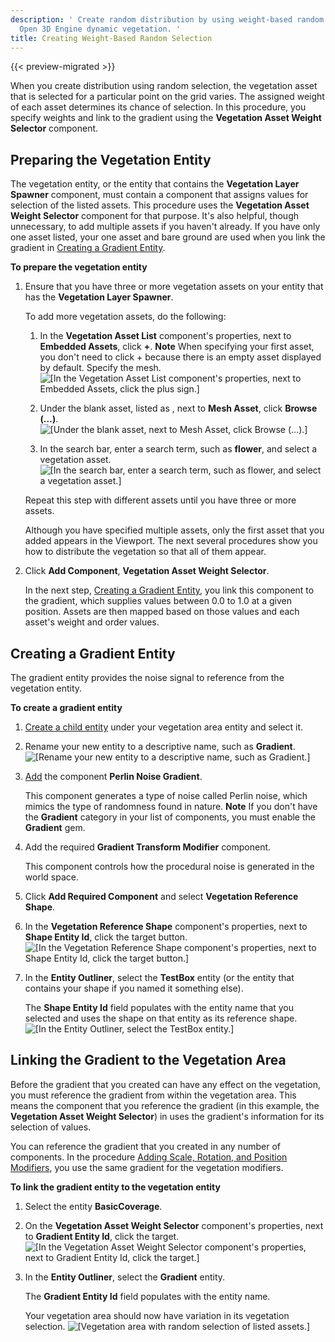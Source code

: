 ```yaml
---
description: ' Create random distribution by using weight-based random selection in
  Open 3D Engine dynamic vegetation. '
title: Creating Weight-Based Random Selection
---
```


{{< preview-migrated >}}

When you create distribution using random selection, the vegetation asset that is selected for a particular point on the grid varies. The assigned weight of each asset determines its chance of selection. In this procedure, you specify weights and link to the gradient using the **Vegetation Asset Weight Selector** component.

## Preparing the Vegetation Entity 

The vegetation entity, or the entity that contains the **Vegetation Layer Spawner** component, must contain a component that assigns values for selection of the listed assets. This procedure uses the **Vegetation Asset Weight Selector** component for that purpose. It's also helpful, though unnecessary, to add multiple assets if you haven't already. If you have only one asset listed, your one asset and bare ground are used when you link the gradient in [Creating a Gradient Entity](#create-gradient-entity).

**To prepare the vegetation entity**

1. Ensure that you have three or more vegetation assets on your entity that has the **Vegetation Layer Spawner**.

   To add more vegetation assets, do the following:

   1. In the **Vegetation Asset List** component's properties, next to **Embedded Assets**, click **+**.
**Note**
When specifying your first asset, you don't need to click + because there is an empty asset displayed by default. Specify the mesh.
![\[In the Vegetation Asset List component's properties, next to Embedded Assets, click the plus sign.\]](/images/user-guide/vegetation/dynamic/dynamic-vegetation-procedures-gradient-random-selection-browse.png)

   1. Under the blank asset, listed as **<asset name>**, next to **Mesh Asset**, click **Browse (…)**.
![\[Under the blank asset, next to Mesh Asset, click Browse (…).\]](/images/user-guide/vegetation/dynamic/dynamic-vegetation-procedures-gradient-random-selection-add-asset.png)

   1. In the search bar, enter a search term, such as **flower**, and select a vegetation asset.
![\[In the search bar, enter a search term, such as flower, and select a vegetation asset.\]](/images/user-guide/vegetation/dynamic/dynamic-vegetation-procedures-gradient-random-selection-select-flower.png)

   Repeat this step with different assets until you have three or more assets.

   Although you have specified multiple assets, only the first asset that you added appears in the Viewport. The next several procedures show you how to distribute the vegetation so that all of them appear.

1. Click **Add Component**, **Vegetation Asset Weight Selector**.

   In the next step, [Creating a Gradient Entity](#create-gradient-entity), you link this component to the gradient, which supplies values between 0.0 to 1.0 at a given position. Assets are then mapped based on those values and each asset's weight and order values.

## Creating a Gradient Entity 

The gradient entity provides the noise signal to reference from the vegetation entity.

**To create a gradient entity**

1. [Create a child entity](/docs/userguide/creating-entity.md) under your vegetation area entity and select it.

1. Rename your new entity to a descriptive name, such as **Gradient**.
![\[Rename your new entity to a descriptive name, such as Gradient.\]](/images/user-guide/vegetation/dynamic/dynamic-vegetation-procedures-gradient-random-selection-rename-entity.png)

1. [Add](/docs/userguide/components/working-adding.md) the component **Perlin Noise Gradient**.

   This component generates a type of noise called Perlin noise, which mimics the type of randomness found in nature.
**Note**
If you don't have the **Gradient** category in your list of components, you must enable the **Gradient** gem.

1. Add the required **Gradient Transform Modifier** component.

   This component controls how the procedural noise is generated in the world space.

1. Click **Add Required Component** and select **Vegetation Reference Shape**.

1. In the **Vegetation Reference Shape** component's properties, next to **Shape Entity Id**, click the target button.
![\[In the Vegetation Reference Shape component's properties, next to Shape Entity Id, click the target button.\]](/images/user-guide/vegetation/dynamic/dynamic-vegetation-procedures-gradient-random-selection-target.png)

1. In the **Entity Outliner**, select the **TestBox** entity (or the entity that contains your shape if you named it something else).

   The **Shape Entity Id** field populates with the entity name that you selected and uses the shape on that entity as its reference shape.
![\[In the Entity Outliner, select the TestBox entity.\]](/images/user-guide/vegetation/dynamic/dynamic-vegetation-procedures-gradient-random-selection-basic-coverage.png)

## Linking the Gradient to the Vegetation Area 

Before the gradient that you created can have any effect on the vegetation, you must reference the gradient from within the vegetation area. This means the component that you reference the gradient (in this example, the **Vegetation Asset Weight Selector**) in uses the gradient's information for its selection of values.

You can reference the gradient that you created in any number of components. In the procedure [Adding Scale, Rotation, and Position Modifiers](/docs/user-guide/gems/vegetation/adding-modifiers.md), you use the same gradient for the vegetation modifiers.

**To link the gradient entity to the vegetation entity**

1. Select the entity **BasicCoverage**.

1. On the **Vegetation Asset Weight Selector** component's properties, next to **Gradient Entity Id**, click the target.
![\[In the Vegetation Asset Weight Selector component's properties, next to Gradient Entity Id, click the target.\]](/images/user-guide/vegetation/dynamic/link-gradient-entity-to-vegetation-target.png)

1. In the **Entity Outliner**, select the **Gradient** entity.

   The **Gradient Entity Id** field populates with the entity name.

   Your vegetation area should now have variation in its vegetation selection.
![\[Vegetation area with random selection of listed assets.\]](/images/user-guide/vegetation/dynamic/link-gradient-entity-to-vegetation-distributed.png)
